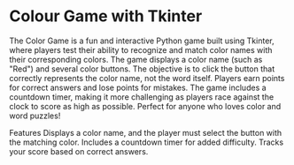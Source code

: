 # Colour Game with Tkinter

The Color Game is a fun and interactive Python game built using Tkinter, where players test their ability to recognize and match color names with their corresponding colors. The game displays a color name (such as "Red") and several color buttons. The objective is to click the button that correctly represents the color name, not the word itself. Players earn points for correct answers and lose points for mistakes. The game includes a countdown timer, making it more challenging as players race against the clock to score as high as possible. Perfect for anyone who loves color and word puzzles!

Features
Displays a color name, and the player must select the button with the matching color.
Includes a countdown timer for added difficulty.
Tracks your score based on correct answers.
